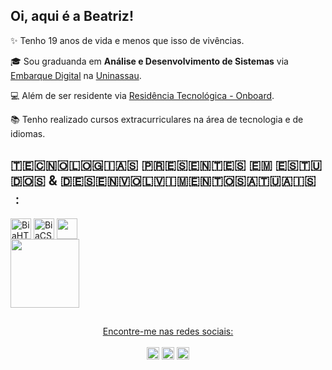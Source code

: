 ## Oi, aqui é a Beatriz!

✨ Tenho 19 anos de vida e menos que isso de vivências.

🎓 Sou graduanda em **Análise e Desenvolvimento de Sistemas** via [Embarque Digital](https://www.portodigital.org/paginas-institucionais/pessoas/formacao?item=Embarque%20Digital#EmbarqueDigital) na [Uninassau](https://www.uninassau.edu.br/).

💻 Além de ser residente via [Residência Tecnológica - Onboard](https://residencia.portodigital.org/).

📚 Tenho realizado cursos extracurriculares na área de tecnologia e de idiomas.

## 🇹​🇪​🇨​🇳​🇴​🇱​🇴​🇬​🇮​🇦​🇸​ 🇵​🇷​🇪​🇸​🇪​🇳​🇹​🇪​🇸​ 🇪​🇲​ 🇪​🇸​🇹​🇺​🇩​🇴​🇸​ & 🇩​🇪​🇸​🇪​🇳​🇻​🇴​🇱​🇻​🇮​🇲​🇪​🇳​🇹​🇴​🇸​ 🇦​🇹​🇺​🇦​🇮​🇸​﹕
<div style="display: inline">
  <img align="center" alt="BiaHTML" height="33" width="" src="https://img.shields.io/badge/HTML5-E34F26?style=for-the-badge&logo=html5&logoColor=white">
  <img align="center" alt="BiaCSS" height="33" width="" src="https://img.shields.io/badge/CSS3-1572B6?style=for-the-badge&logo=css3&logoColor=white">
  <img align="center" alt=""BiaJS" height="33" widht="" src="https://img.shields.io/badge/JavaScript-323330?style=for-the-badge&logo=javascript&logoColor=F7DF1E">
</div><br>

<div>
    <a href="https://github.com/biabzp"/>
    <img height="110cm"  src="https://github-readme-stats.vercel.app/api/top-langs/?username=biabzp&layout=compact"/>
    </div>

   ##   
<div align="center"> 
Encontre-me nas redes sociais:
</div>
<br>
  
   <div align="center">
     <a href="https://instagram.com/albtriz" target="_blank"> <img widht="10" height='20' src="https://img.shields.io/badge/-Instagram-%23E4405F?style=for-the-badge&logo=instagram&logoColor=white" target="_blank"></a>
     <a href = "mailto:anabzalvess@gmail.com"> <img widht="10" height='20' src="https://img.shields.io/badge/-Gmail-%23333?style=for-the-badge&logo=gmail&logoColor=white" target="_blank"></a>
     <a href="https://www.linkedin.com/in/anabeatrizbzp/" target="_blank"> <img widht="10" height='20' src="https://img.shields.io/badge/-LinkedIn-%230077B5?style=for-the-badge&logo=linkedin&logoColor=white" target="_blank"></a> 
  
</div>
